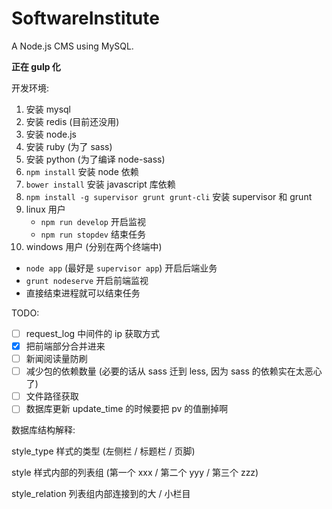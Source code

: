# SoftwareInstitute
A Node.js CMS using MySQL.

__正在 gulp 化__

开发环境:

1. 安装 mysql
2. 安装 redis (目前还没用)
3. 安装 node.js
4. 安装 ruby (为了 sass)
5. 安装 python (为了编译 node-sass)
6. `npm install` 安装 node 依赖
7. `bower install` 安装 javascript 库依赖
8. `npm install -g supervisor grunt grunt-cli` 安装 supervisor 和 grunt
9. linux 用户
   + `npm run develop` 开启监视
   + `npm run stopdev` 结束任务
10. windows 用户 (分别在两个终端中)
   + `node app` (最好是 `supervisor app`) 开启后端业务
   + `grunt nodeserve` 开启前端监视
   + 直接结束进程就可以结束任务

TODO:

- [ ] request_log 中间件的 ip 获取方式
- [x] 把前端部分合并进来
- [ ] 新闻阅读量防刷
- [ ] 减少包的依赖数量 (必要的话从 sass 迁到 less, 因为 sass 的依赖实在太恶心了)
- [ ] 文件路径获取
- [ ] 数据库更新 update_time 的时候要把 pv 的值删掉啊

数据库结构解释:

style_type 样式的类型 (左侧栏 / 标题栏 / 页脚)

style 样式内部的列表组 (第一个 xxx / 第二个 yyy / 第三个 zzz)

style_relation 列表组内部连接到的大 / 小栏目